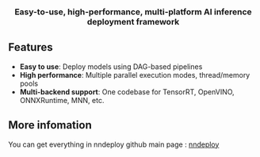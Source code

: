 
<h3 align="center">
Easy-to-use, high-performance, multi-platform AI inference deployment framework
</h3>

## Features

- **Easy to use**: Deploy models using DAG-based pipelines
- **High performance**: Multiple parallel execution modes, thread/memory pools
- **Multi-backend support**: One codebase for TensorRT, OpenVINO, ONNXRuntime, MNN, etc.

## More infomation
You can get everything in nndeploy github main page : [nndeploy](https://github.com/nndeploy/nndeploy)
